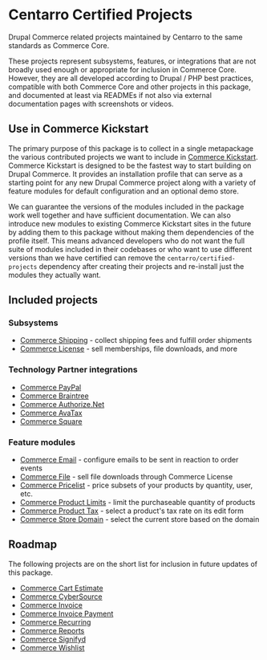 # Centarro Certified Projects
Drupal Commerce related projects maintained by Centarro to the same standards as Commerce Core.

These projects represent subsystems, features, or integrations that are not broadly used enough or appropriate for inclusion in Commerce Core. However, they are all developed according to Drupal / PHP best practices, compatible with both Commerce Core and other projects in this package, and documented at least via READMEs if not also via external documentation pages with screenshots or videos.

## Use in Commerce Kickstart

The primary purpose of this package is to collect in a single metapackage the various contributed projects we want to include in [Commerce Kickstart](https://www.drupal.org/project/commerce_kickstart). Commerce Kickstart is designed to be the fastest way to start building on Drupal Commerce. It provides an installation profile that can serve as a starting point for any new Drupal Commerce project along with a variety of feature modules for default configuration and an optional demo store.

We can guarantee the versions of the modules included in the package work well together and have sufficient documentation. We can also introduce new modules to existing Commerce Kickstart sites in the future by adding them to this package without making them dependencies of the profile itself. This means advanced developers who do not want the full suite of modules included in their codebases or who want to use different versions than we have certified can remove the `centarro/certified-projects` dependency after creating their projects and re-install just the modules they actually want.

## Included projects

### Subsystems

* [Commerce Shipping](https://www.drupal.org/project/commerce_shipping) - collect shipping fees and fulfill order shipments
* [Commerce License](https://www.drupal.org/project/commerce_license) - sell memberships, file downloads, and more

### Technology Partner integrations

* [Commerce PayPal](https://www.drupal.org/project/commerce_paypal)
* [Commerce Braintree](https://www.drupal.org/project/commerce_braintree)
* [Commerce Authorize.Net](https://www.drupal.org/project/commerce_authnet)
* [Commerce AvaTax](https://www.drupal.org/project/commerce_avatax)
* [Commerce Square](https://www.drupal.org/project/commerce_square)

### Feature modules

* [Commerce Email](https://www.drupal.org/project/commerce_email) - configure emails to be sent in reaction to order events
* [Commerce File](https://www.drupal.org/project/commerce_file) - sell file downloads through Commerce License
* [Commerce Pricelist](https://www.drupal.org/project/commerce_pricelist) - price subsets of your products by quantity, user, etc.
* [Commerce Product Limits](https://www.drupal.org/project/commerce_product_limits) - limit the purchaseable quantity of products
* [Commerce Product Tax](https://www.drupal.org/project/commerce_product_tax) - select a product's tax rate on its edit form
* [Commerce Store Domain](https://www.drupal.org/project/commerce_store_domain) - select the current store based on the domain

## Roadmap

The following projects are on the short list for inclusion in future updates of this package.

* [Commerce Cart Estimate](https://www.drupal.org/project/commerce_cart_estimate)
* [Commerce CyberSource](https://www.drupal.org/project/commerce_cybersource)
* [Commerce Invoice](https://www.drupal.org/project/commerce_invoice)
* [Commerce Invoice Payment](https://www.drupal.org/project/commerce_invoice_payment)
* [Commerce Recurring](https://www.drupal.org/project/commerce_recurring)
* [Commerce Reports](https://www.drupal.org/project/commerce_reports)
* [Commerce Signifyd](https://www.drupal.org/project/commerce_signifyd)
* [Commerce Wishlist](https://www.drupal.org/project/commerce_wishlist)

